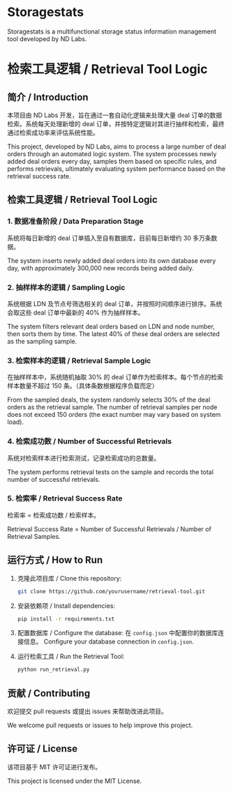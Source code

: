 # Storagestats
Storagestats is a multifunctional storage status information management tool developed by ND Labs.


# 检索工具逻辑 / Retrieval Tool Logic

## 简介 / Introduction

本项目由 ND Labs 开发，旨在通过一套自动化逻辑来处理大量 deal 订单的数据检索。系统每天处理新增的 deal 订单，并按特定逻辑对其进行抽样和检索，最终通过检索成功率来评估系统性能。

This project, developed by ND Labs, aims to process a large number of deal orders through an automated logic system. The system processes newly added deal orders every day, samples them based on specific rules, and performs retrievals, ultimately evaluating system performance based on the retrieval success rate.

## 检索工具逻辑 / Retrieval Tool Logic

### 1. 数据准备阶段 / Data Preparation Stage

系统将每日新增的 deal 订单插入至自有数据库，目前每日新增约 30 多万条数据。

The system inserts newly added deal orders into its own database every day, with approximately 300,000 new records being added daily.

### 2. 抽样样本的逻辑 / Sampling Logic

系统根据 LDN 及节点号筛选相关的 deal 订单，并按照时间顺序进行排序。系统会取这些 deal 订单中最新的 40% 作为抽样样本。

The system filters relevant deal orders based on LDN and node number, then sorts them by time. The latest 40% of these deal orders are selected as the sampling sample.

### 3. 检索样本的逻辑 / Retrieval Sample Logic

在抽样样本中，系统随机抽取 30% 的 deal 订单作为检索样本。每个节点的检索样本数量不超过 150 条。（具体条数根据程序负载而定）

From the sampled deals, the system randomly selects 30% of the deal orders as the retrieval sample. The number of retrieval samples per node does not exceed 150 orders (the exact number may vary based on system load).

### 4. 检索成功数 / Number of Successful Retrievals

系统对检索样本进行检索测试，记录检索成功的总数量。

The system performs retrieval tests on the sample and records the total number of successful retrievals.

### 5. 检索率 / Retrieval Success Rate

检索率 = 检索成功数 / 检索样本。

Retrieval Success Rate = Number of Successful Retrievals / Number of Retrieval Samples.

## 运行方式 / How to Run

1. 克隆此项目库 / Clone this repository:
   ```bash
   git clone https://github.com/yourusername/retrieval-tool.git
   ```

2. 安装依赖项 / Install dependencies:
   ```bash
   pip install -r requirements.txt
   ```

3. 配置数据库 / Configure the database:
   在 `config.json` 中配置你的数据库连接信息。
   Configure your database connection in `config.json`.

4. 运行检索工具 / Run the Retrieval Tool:
   ```bash
   python run_retrieval.py
   ```

## 贡献 / Contributing

欢迎提交 pull requests 或提出 issues 来帮助改进此项目。

We welcome pull requests or issues to help improve this project.

## 许可证 / License

该项目基于 MIT 许可证进行发布。

This project is licensed under the MIT License.

